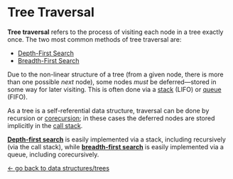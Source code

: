 # Tree Traversal

**Tree traversal** refers to the process of visiting each node in a tree exactly once. The two most common methods of tree traversal are:

- [Depth-First Search](depth-first-search)
- [Breadth-First Search](breadth-first-search)

Due to the non-linear structure of a tree (from a given node, there is more than one possible _next_ node), some nodes _must_ be deferred—stored in some way for later visiting. This is often done via a [stack](<https://en.wikipedia.org/wiki/Stack_(abstract_data_type)>) (LIFO) or [queue](<https://en.wikipedia.org/wiki/Queue_(abstract_data_type)>) (FIFO).

As a tree is a self-referential data structure, traversal can be done by recursion or [corecursion](https://en.wikipedia.org/wiki/Corecursion); in these cases the deferred nodes are stored implicitly in the [call stack](https://en.wikipedia.org/wiki/Call_stack).

**[Depth-first search](depth-first-search)** is easily implemented via a stack, including recursively (via the call stack), while **[breadth-first search](breadth-first-search)** is easily implemented via a queue, including corecursively.

[← go back to data structures/trees](../../data-structures/tree)
